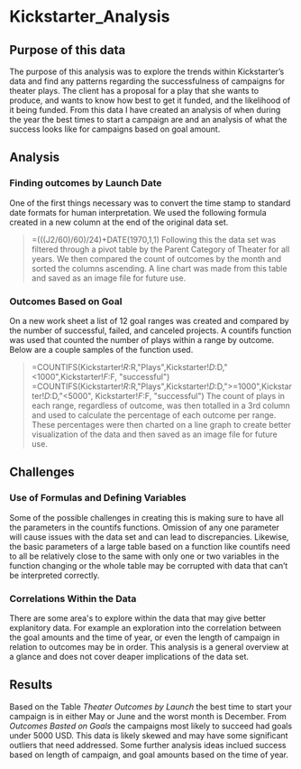 # Kickstarter_Analysis

## Purpose of this data ##

The purpose of this analysis was to explore the trends within Kickstarter’s data and find any patterns regarding the successfulness of campaigns for theater plays. The client has a proposal for a play that she wants to produce, and wants to know how best to get it funded, and the likelihood of it being funded. From this data I have created an analysis of when during the year the best times to start a campaign are and an analysis of what the success looks like for campaigns based on goal amount.

## Analysis ##

### Finding outcomes by Launch Date ###
One of the first things necessary was to convert the time stamp to standard date formats for human interpretation. We used the following formula created in a new column at the end of the original data set.
> =(((J2/60)/60)/24)+DATE(1970,1,1)
Following this the data set was filtered through a pivot table by the Parent Category of Theater for all years. We then compared the count of outcomes by the month and sorted the columns ascending. A line chart was made from this table and saved as an image file for future use.

### Outcomes Based on Goal ###
On a new work sheet a list of 12 goal ranges was created and compared by the number of successful, failed, and canceled projects. A countifs function was used that counted the number of plays within a range by outcome. Below are a couple samples of the function used.
> =COUNTIFS(Kickstarter!$R:$R,"Plays",Kickstarter!$D:$D,"<1000",Kickstarter!$F:$F, "successful")
> =COUNTIFS(Kickstarter!$R:$R,"Plays",Kickstarter!$D:$D,">=1000",Kickstarter!$D:$D,"<5000", Kickstarter!$F:$F, "successful")
The count of plays in each range, regardless of outcome, was then totalled in a 3rd column and used to calculate the percentage of each outcome per range. These percentages were then charted on a line graph to create better visualization of the data and then saved as an image file for future use. 

## Challenges ##

### Use of Formulas and Defining Variables ###
Some of the possible challenges in creating this is making sure to have all the parameters in the countifs functions. Omission of any one parameter will cause issues with the data set and can lead to discrepancies. Likewise, the basic parameters of a large table based on a function like countifs need to all be relatively close to the same with only one or two variables in the function changing or the whole table may be corrupted with data that can’t be interpreted correctly.

### Correlations Within the Data ###
There are some area's to explore within the data that may give better explanitory data. For example an exploration into the correlation between the goal amounts and the time of year, or even the length of campaign in relation to outcomes may be in order. This analysis is a general overview at a glance and does not cover deaper implications of the data set. 

## Results ##
Based on the Table *Theater Outcomes by Launch* the best time to start your campaign is in either May or June and the worst month is December.
From *Outcomes Basted on Goals* the campaigns most likely to succeed had goals under 5000 USD.
This data is likely skewed and may have some significant outliers that need addressed.
Some further analysis ideas inclued success based on length of campaign, and goal amounts based on the time of year.
